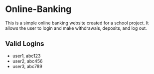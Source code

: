 # Online-Banking

This is a simple online banking website created for a school project. It allows the user to login and make withdrawals, deposits, and log out.

## Valid Logins
* user1, abc123
* user2, abc456
* user3, abc789
